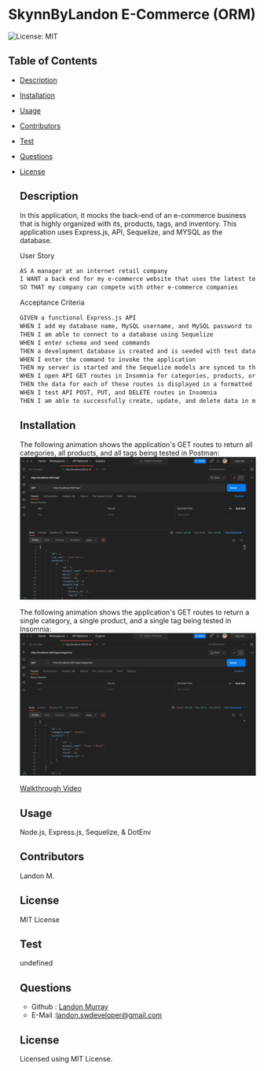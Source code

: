 # SkynnByLandon E-Commerce (ORM)
  ![License: MIT](https://img.shields.io/badge/License-MIT-green.svg)

  ## Table of Contents
  * [Description](#description)
  * [Installation](#installation)
  * [Usage](#usage)
  * [Contributors](#contributors)
  * [Test](#test)
  * [Questions](#questions)


  
* [License](#license)

    
  ## Description

  In this application, it mocks the back-end of an e-commerce business that is highly organized with its, products, tags, and inventory. This application uses Express.js, API, Sequelize, and MYSQL as the database.

  User Story

  ```md
  AS A manager at an internet retail company
  I WANT a back end for my e-commerce website that uses the latest technologies
  SO THAT my company can compete with other e-commerce companies
  ```

  Acceptance Criteria

  ```md
  GIVEN a functional Express.js API
  WHEN I add my database name, MySQL username, and MySQL password to an environment variable file
  THEN I am able to connect to a database using Sequelize
  WHEN I enter schema and seed commands
  THEN a development database is created and is seeded with test data
  WHEN I enter the command to invoke the application
  THEN my server is started and the Sequelize models are synced to the MySQL database
  WHEN I open API GET routes in Insomnia for categories, products, or tags
  THEN the data for each of these routes is displayed in a formatted JSON
  WHEN I test API POST, PUT, and DELETE routes in Insomnia
  THEN I am able to successfully create, update, and delete data in my database
  ```
  
  ## Installation
  The following animation shows the application's GET routes to return all categories, all products, and all tags being tested in Postman:
  ![In Postman, the user tests “GET tags,” “GET Categories,” and “GET All Products.”.](./Assets/GET-ORM.gif)

  The following animation shows the application's GET routes to return a single category, a single product, and a single tag being tested in Insomnia:
  ![In Insomnia, the user tests “GET tag by id,” “GET Category by ID,” and “GET One Product.”](./Assets/GET-ID-ORM.gif)

  [Walkthrough Video](https://drive.google.com/file/d/1sxcxXv4QEA5ILaeFYAwnoSaoQXBwzy5h/view) 

  ## Usage
  Node.js, Express.js, Sequelize, & DotEnv
  ## Contributors
  Landon M.
  ## License
  MIT License
  ## Test
  undefined

  ## Questions
  * Github : [Landon Murray](https://github.com/LandoBM/)
  * E-Mail :landon.swdeveloper@gmail.com

  ## License
    Licensed using MIT License.
